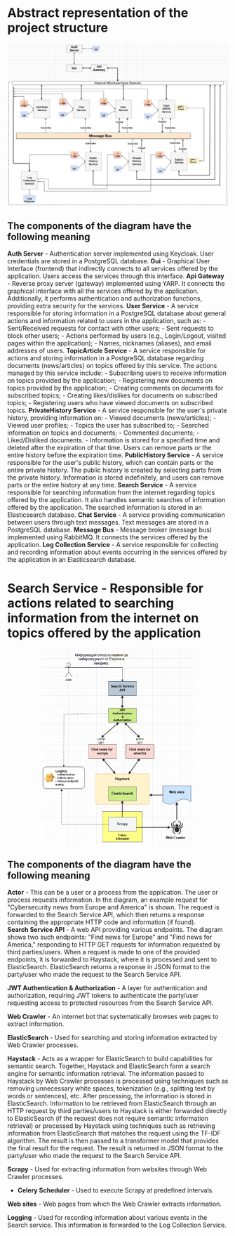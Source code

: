 # Abstract representation of the project structure

![Architecture Overview](https://raw.githubusercontent.com/JivkoSp/Drahten/master/Assets/DetailedProjectDiagram.PNG)

## The components of the diagram have the following meaning

**Auth Server** - Authentication server implemented using Keycloak. User credentials are stored in a PostgreSQL database.
**Gui** - Graphical User Interface (frontend) that indirectly connects to all services offered by the application. Users access the services through this interface.
**Api Gateway** - Reverse proxy server (gateway) implemented using YARP. It connects the graphical interface with all the services offered by the application. Additionally, it performs authentication and authorization functions, providing extra security for the services.
**User Service** - A service responsible for storing information in a PostgreSQL database about general actions and information related to users in the application, such as:
    - Sent/Received requests for contact with other users;
    - Sent requests to block other users;
    - Actions performed by users (e.g., Login/Logout, visited pages within the application);
    - Names, nicknames (aliases), and email addresses of users.
**TopicArticle Service** - A service responsible for actions and storing information in a PostgreSQL database regarding documents (news/articles) on topics offered by this service. The actions managed by this service include:
    - Subscribing users to receive information on topics provided by the application;
    - Registering new documents on topics provided by the application;
    - Creating comments on documents for subscribed topics;
    - Creating likes/dislikes for documents on subscribed topics;
    - Registering users who have viewed documents on subscribed topics.
**PrivateHistory Service** - A service responsible for the user's private history, providing information on:
    - Viewed documents (news/articles);
    - Viewed user profiles;
    - Topics the user has subscribed to;
    - Searched information on topics and documents;
    - Commented documents;
    - Liked/Disliked documents.
    - Information is stored for a specified time and deleted after the expiration of that time. Users can remove parts or the entire history before the expiration time.
**PublicHistory Service** - A service responsible for the user's public history, which can contain parts or the entire private history. The public history is created by selecting parts from the private history. Information is stored indefinitely, and users can remove parts or the entire history at any time.
**Search Service** - A service responsible for searching information from the internet regarding topics offered by the application. It also handles semantic searches of information offered by the application. The searched information is stored in an Elasticsearch database.
**Chat Service** - A service providing communication between users through text messages. Text messages are stored in a PostgreSQL database.
**Message Bus** - Message broker (message bus) implemented using RabbitMQ. It connects the services offered by the application.
**Log Collection Service** - A service responsible for collecting and recording information about events occurring in the services offered by the application in an Elasticsearch database.


# Search Service - Responsible for actions related to searching information from the internet on topics offered by the application

<p align="center">
    <img src="https://raw.githubusercontent.com/JivkoSp/Drahten/master/Assets/SearchService-1.PNG" alt="Logo" width="350">
</p>

## The components of the diagram have the following meaning

**Actor** - This can be a user or a process from the application. The user or process requests information. In the diagram, an example request for "Cybersecurity news from Europe and America" is shown. The request is forwarded to the Search Service API, which then returns a response containing the appropriate HTTP code and information (if found).  
**Search Service API** - A web API providing various endpoints. The diagram shows two such endpoints: "Find news for Europe" and "Find news for America," responding to HTTP GET requests for information requested by third parties/users. When a request is made to one of the provided endpoints, it is forwarded to Haystack, where it is processed and sent to ElasticSearch. ElasticSearch returns a response in JSON format to the party/user who made the request to the Search Service API.
   
**JWT Authentication & Authorization** - A layer for authentication and authorization, requiring JWT tokens to authenticate the party/user requesting access to protected resources from the Search Service API.
   
**Web Crawler** - An internet bot that systematically browses web pages to extract information.
   
**ElasticSearch** - Used for searching and storing information extracted by Web Crawler processes.
   
**Haystack** - Acts as a wrapper for ElasticSearch to build capabilities for semantic search. Together, Haystack and ElasticSearch form a search engine for semantic information retrieval. The information passed to Haystack by Web Crawler processes is processed using techniques such as removing unnecessary white spaces, tokenization (e.g., splitting text by words or sentences), etc. After processing, the information is stored in ElasticSearch. Information to be retrieved from ElasticSearch through an HTTP request by third parties/users to Haystack is either forwarded directly to ElasticSearch (if the request does not require semantic information retrieval) or processed by Haystack using techniques such as retrieving information from ElasticSearch that matches the request using the TF-IDF algorithm. The result is then passed to a transformer model that provides the final result for the request. The result is returned in JSON format to the party/user who made the request to the Search Service API.
   
**Scrapy** - Used for extracting information from websites through Web Crawler processes.
   
* **Celery Scheduler** - Used to execute Scrapy at predefined intervals.
   
**Web sites** - Web pages from which the Web Crawler extracts information.
    
**Logging** - Used for recording information about various events in the Search service. This information is forwarded to the Log Collection Service.

